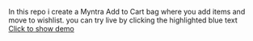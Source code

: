 In this repo i create a Myntra Add to Cart bag where you add items and move to wishlist.
you can try live by clicking the highlighted blue text</br> 
<a href = "https://farhankhan078.github.io/myntra/" > Click to show demo </a>
